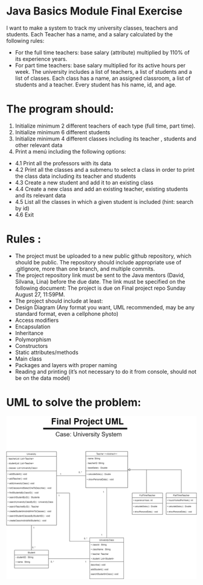 # Java Basics Module Final Exercise 
 I want to make a system to track my university classes, teachers and students. Each Teacher has a name, and 
 a salary calculated by the following rules:
 
 - For the full time teachers: base salary (attribute) multiplied by 110% of its experience years.
 - For part time teachers: base salary multiplied for its active hours per week. 
 The university includes a list of teachers, a list of students and a list of classes. Each class has a name, an 
 assigned classroom, a list of students and a teacher. Every student has his name, id, and age. 
 # The program should: 
 1.   Initialize minimum 2 different teachers of each type (full time, part time). 
 2.   Initialize minimum 6 different students 
 3.   Initialize minimum 4 different classes including its teacher , students and other relevant data 
 4.   Print a menú including the following options: 
- 4.1   Print all the professors with its data 
- 4.2  Print all the classes and a submenu to select a class in order to print the class data including its 
 teacher and students 
- 4.3   Create a new student and add it to an existing class 
- 4.4  Create a new class and add an existing teacher, existing students and its relevant data 
- 4.5   List all the classes in which a given student is included (hint: search by id) 
- 4.6  Exit 
 # Rules  : 
 -   The project must be uploaded to a new public github repository, which should be public. The repository 
 should include appropriate use of .gitIgnore, more than one branch, and multiple commits. 
 -   The project repository link must be sent to the Java mentors (David, Silvana, Lina) before the due date. 
 The link must be specified on the following document:   The project is due on Final project repo
 Sunday August 27, 11:59PM. 
 -   The project should include at least: 
 -   Design Diagram (Any format you want, UML recommended, may be any standard format, even 
 a cellphone photo) 
 -   Access modifiers 
 -   Encapsulation 
 -   Inheritance 
 -   Polymorphism 
 -   Constructors 
 -   Static attributes/methods 
 -   Main class 
 -   Packages and layers with proper naming 
 -   Reading and printing (it’s not necessary to do it from console, should not be on the data model)

# UML to solve the problem:
![alt UML](docs/img/GlobantUniversityUML.png)